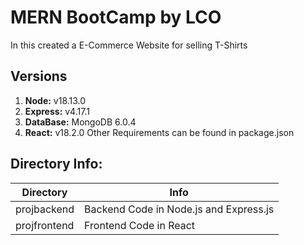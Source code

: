 # MERN BootCamp by LCO

In this created a E-Commerce Website for selling T-Shirts

## Versions

1. **Node:** v18.13.0
2. **Express:** v4.17.1
3. **DataBase:** MongoDB 6.0.4
4. **React:** v18.2.0
   Other Requirements can be found in package.json

## Directory Info:

| Directory    | Info                                   |
| ------------ | -------------------------------------- |
| projbackend  | Backend Code in Node.js and Express.js |
| projfrontend | Frontend Code in React                 |
